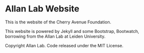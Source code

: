 # Allan Lab Website

This is the website of the Cherry Avenue Foundation.

This website is powered by Jekyll and some Bootstrap, Bootwatch, borrowing from the Allan Lab at Leiden University. 

Copyright Allan Lab. Code released under the MIT License.

